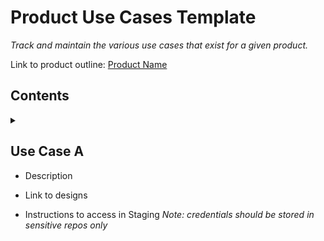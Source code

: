# Product Use Cases Template

_Track and maintain the various use cases that exist for a given product._

Link to product outline: [Product Name](#)

## Contents
<details>
<summary></summary>
* [Use Case A](#use-case-a)

</details>

## Use Case A

* Description

* Link to designs

* Instructions to access in Staging
_Note: credentials should be stored in sensitive repos only_
